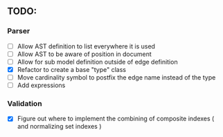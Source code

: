 ## TODO:

### Parser
- [ ] Allow AST definition to list everywhere it is used
- [ ] Allow AST to be aware of position in document
- [ ] Allow for sub model definition outside of edge definition
- [x] Refactor to create a base "type" class
- [ ] Move cardinality symbol to postfix the edge name instead of the type
- [ ] Add expressions

### Validation
- [x] Figure out where to implement the combining of composite indexes ( and normalizing set indexes )
